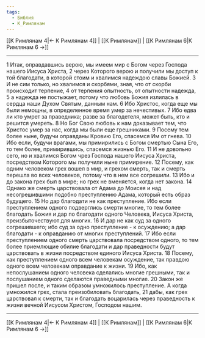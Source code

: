 ```yaml
---
tags:
  - Библия
  - К_Римлянам
---
```

[[К Римлянам 4|← К Римлянам 4]] | [[К Римлянам]] | [[К Римлянам 6|К Римлянам 6 →]]

---
1 Итак, оправдавшись верою, мы имеем мир с Богом через Господа нашего Иисуса Христа,
2 через Которого верою и получили мы доступ к той благодати, в которой стоим и хвалимся надеждою славы Божией.
3 И не сим только, но хвалимся и скорбями, зная, что от скорби происходит терпение,
4 от терпения опытность, от опытности надежда,
5 а надежда не постыжает, потому что любовь Божия излилась в сердца наши Духом Святым, данным нам.
6 Ибо Христос, когда еще мы были немощны, в определенное время умер за нечестивых.
7 Ибо едва ли кто умрет за праведника; разве за благодетеля, может быть, кто и решится умереть.
8 Но Бог Свою любовь к нам доказывает тем, что Христос умер за нас, когда мы были еще грешниками.
9 Посему тем более ныне, будучи оправданы Кровию Его, спасемся Им от гнева.
10 Ибо если, будучи врагами, мы примирились с Богом смертью Сына Его, то тем более, примирившись, спасемся жизнью Его.
11 И не довольно сего, но и хвалимся Богом чрез Господа нашего Иисуса Христа, посредством Которого мы получили ныне примирение.
12 Посему, как одним человеком грех вошел в мир, и грехом смерть, так и смерть перешла во всех человеков, потому что в нем все согрешили.
13 Ибо и до закона грех был в мире; но грех не вменяется, когда нет закона.
14 Однако же смерть царствовала от Адама до Моисея и над несогрешившими подобно преступлению Адама, который есть образ будущего.
15 Но дар благодати не как преступление. Ибо если преступлением одного подверглись смерти многие, то тем более благодать Божия и дар по благодати одного Человека, Иисуса Христа, преизбыточествуют для многих.
16 И дар не как суд за одного согрешившего; ибо суд за одно преступление - к осуждению; а дар благодати - к оправданию от многих преступлений.
17 Ибо если преступлением одного смерть царствовала посредством одного, то тем более приемлющие обилие благодати и дар праведности будут царствовать в жизни посредством единого Иисуса Христа.
18 Посему, как преступлением одного всем человекам осуждение, так правдою одного всем человекам оправдание к жизни.
19 Ибо, как непослушанием одного человека сделались многие грешными, так и послушанием одного сделаются праведными многие.
20 Закон же пришел после, и таким образом умножилось преступление. А когда умножился грех, стала преизобиловать благодать,
21 дабы, как грех царствовал к смерти, так и благодать воцарилась через праведность к жизни вечной Иисусом Христом, Господом нашим.

---
[[К Римлянам 4|← К Римлянам 4]] | [[К Римлянам]] | [[К Римлянам 6|К Римлянам 6 →]]